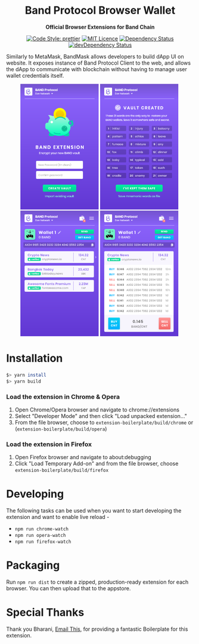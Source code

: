 <div align="center">
  <h1>
    Band Protocol Browser Wallet
  </h1>

  <p>
    <strong>Official Browser Extensions for Band Chain</strong>

[![Code Style: prettier](https://img.shields.io/badge/code_style-prettier-ff69b4.svg?style=flat-square)](https://github.com/prettier/prettier)
[![MIT Licence](https://badges.frapsoft.com/os/mit/mit.svg?v=103)](https://opensource.org/licenses/mit-license.php)
[![Dependency Status](https://david-dm.org/bandprotocol/wallet-browser-extension.svg)](https://david-dm.org/bandprotocol/wallet-browser-extension)
[![devDependency Status](https://david-dm.org/bandprotocol/wallet-browser-extension/dev-status.svg)](https://david-dm.org/bandprotocol/wallet-browser-extension#info=devDependencies)
  </p>
</div>

Similarly to MetaMask, BandMask allows developers to build dApp UI on website. It exposes instance of Band Protocol Client to the web, and allows the dApp to communicate with blockchain without having to manage user wallet credentials itself.

<div align="center">
  <img width="210px" src="resources/screenshot-1.png" alt="Mockup" />&nbsp;<img width="210px" src="resources/screenshot-2.png" alt="Mockup" />&nbsp;<img width="210px" src="resources/screenshot-3.png" alt="Mockup" />&nbsp;<img width="210px" src="resources/screenshot-4.png" alt="Mockup" />&nbsp;
</div>

# Installation

```sh
$> yarn install
$> yarn build
```

### Load the extension in Chrome & Opera

1.  Open Chrome/Opera browser and navigate to chrome://extensions
2.  Select "Developer Mode" and then click "Load unpacked extension..."
3.  From the file browser, choose to `extension-boilerplate/build/chrome` or (`extension-boilerplate/build/opera`)

### Load the extension in Firefox

1.  Open Firefox browser and navigate to about:debugging
2.  Click "Load Temporary Add-on" and from the file browser, choose `extension-boilerplate/build/firefox`

# Developing

The following tasks can be used when you want to start developing the extension and want to enable live reload -

- `npm run chrome-watch`
- `npm run opera-watch`
- `npm run firefox-watch`

# Packaging

Run `npm run dist` to create a zipped, production-ready extension for each browser. You can then upload that to the appstore.

# Special Thanks

Thank you Bharani, [Email This](https://www.emailthis.me), for providing a fantastic Boilerplate for this extension.

